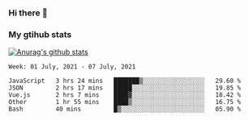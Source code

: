 ### Hi there 👋

### My gtihub stats

[![Anurag's github stats](https://github-readme-stats.vercel.app/api?username=gaozhidong)](https://github.com/gaozhidong/github-readme-stats)

<!--START_SECTION:waka-->
```text
Week: 01 July, 2021 - 07 July, 2021

JavaScript   3 hrs 24 mins   ███████▒░░░░░░░░░░░░░░░░░   29.60 % 
JSON         2 hrs 17 mins   █████░░░░░░░░░░░░░░░░░░░░   19.85 % 
Vue.js       2 hrs 7 mins    ████▓░░░░░░░░░░░░░░░░░░░░   18.42 % 
Other        1 hr 55 mins    ████▒░░░░░░░░░░░░░░░░░░░░   16.75 % 
Bash         40 mins         █▒░░░░░░░░░░░░░░░░░░░░░░░   05.90 % 
```
<!--END_SECTION:waka-->